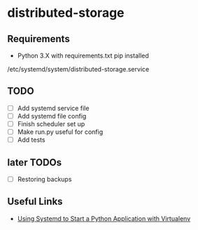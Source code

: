 # distributed-storage

## Requirements

- Python 3.X with requirements.txt pip installed

/etc/systemd/system/distributed-storage.service

## TODO

- [ ] Add systemd service file
- [ ] Add systemd file config
- [ ] Finish scheduler set up
- [ ] Make run.py useful for config
- [ ] Add tests

## later TODOs

- [ ] Restoring backups

## Useful Links

- [Using Systemd to Start a Python Application with Virtualenv](https://www.tderflinger.com/en/using-systemd-to-start-a-python-application-with-virtualenv)
